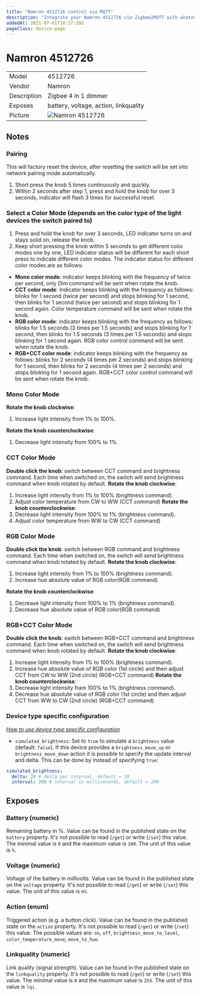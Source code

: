 ```yaml
---
title: "Namron 4512726 control via MQTT"
description: "Integrate your Namron 4512726 via Zigbee2MQTT with whatever smart home infrastructure you are using without the vendors bridge or gateway."
addedAt: 2021-07-01T18:17:29Z
pageClass: device-page
---
```


<!-- !!!! -->
<!-- ATTENTION: This file is auto-generated through docgen! -->
<!-- You can only edit the "## Notes"-Section till next h1 (#) or h2 heading (##). -->
<!-- Do NOT use h1 or h2 heading within "## Notes"-Section. -->
<!-- !!!! -->

# Namron 4512726

|     |     |
|-----|-----|
| Model | 4512726  |
| Vendor  | Namron  |
| Description | Zigbee 4 in 1 dimmer |
| Exposes | battery, voltage, action, linkquality |
| Picture | ![Namron 4512726](https://psi-4ward.github.io/zigbee2mqtt.io/images/devices/4512726.jpg) |


<!-- Notes BEGIN: You can edit here -->
## Notes


### Pairing
This will factory reset the device, after resetting the switch will be set into network pairing mode automatically.
1. Short press the knob 5 times continuously and quickly.
2. Within 2 seconds after step 1, press and hold the knob for over 3 seconds, indicator will flash 3 times for successful reset.

### Select a Color Mode (depends on the color type of the light devices the switch paired to)
1. Press and hold the knob for over 3 seconds, LED indicator turns on and stays solid on, release the knob.
2. Keep short pressing the knob within 5 seconds to get different color modes one by one, LED indicator status will be different for each short press to indicate different color modes. The indicator status for different color modes are as follows:
* **Mono color mode**: indicator keeps blinking with the frequency of twice per second, only Dim command will be sent when rotate the knob.
* **CCT color mode**: Indicator keeps blinking with the frequency as follows: blinks for 1 second (twice per second) and stops blinking for 1 second, then blinks for 1 second (twice per second) and stops blinking for 1 second again. Color temperature command will be sent when rotate the knob.
* **RGB color mode**: indicator keeps blinking with the frequency as follows: blinks for 1.5 seconds (3 times per 1.5 seconds) and stops blinking for 1 second, then blinks for 1.5 seconds (3 times per 1.5 seconds) and stops blinking for 1 second again. RGB color control command will be sent when rotate the knob.
* **RGB+CCT color mode**: indicator keeps blinking with the frequency as follows: blinks for 2 seconds (4 times per 2 seconds) and stops blinking for 1 second, then blinks for 2 seconds (4 times per 2 seconds) and stops blinking for 1 second again. RGB+CCT color control command will be sent when rotate the knob.

### Mono Color Mode
**Rotate the knob clockwise**:
1. Increase light intensity from 1% to 100%.

**Rotate the knob counterclockwise**:
1. Decrease light intensity from 100% to 1%.

### CCT Color Mode
**Double click the knob**: switch between CCT command and brightness command. Each time when switched on, the switch will send brightness command when knob rotated by default.
**Rotate the knob clockwise**:
1. Increase light intensity from 1% to 100% (brightness command).
2. Adjust color temperature from CW to WW (CCT command)
**Rotate the knob counterclockwise**:
1. Decrease light intensity from 100% to 1% (brightness command).
2. Adjust color temperature from WW to CW (CCT command)

### RGB Color Mode
**Double click the knob**: switch between RGB command and brightness command. Each time when switched on, the switch will send brightness command when knob rotated by default.
**Rotate the knob clockwise**:
1. Increase light intensity from 1% to 100% (brightness command).
2. Increase hue absolute value of RGB color(RGB command)

**Rotate the knob counterclockwise**:
1. Decrease light intensity from 100% to 1% (brightness command).
2. Decrease hue absolute value of RGB color(RGB command)

### RGB+CCT Color Mode
**Double click the knob**: switch between RGB+CCT command and brightness command. Each time when switched on, the switch will send brightness command when knob rotated by default.
**Rotate the knob clockwise**:
1. Increase light intensity from 1% to 100% (brightness command).
2. Increase hue absolute value of RGB color (1st circle) and then adjust CCT from CW to WW (2nd circle) (RGB+CCT command)
**Rotate the knob counterclockwise**:
1. Decrease light intensity fram 100% to 1% (brightness command).
2. Decrease hue absolute value of RGB color (1st circle) and then adjust CCT from WW to CW (2nd circle) (RGB+CCT command)

### Device type specific configuration
*[How to use device type specific configuration](../guide/configuration/devices-groups.md#specific-device-options)*

* `simulated_brightness`: Set to `true` to simulate a `brightness` value (default: `false`).
If this device provides a `brightness_move_up` or `brightness_move_down` action it is possible to specify the update
interval and delta. This can be done by instead of specifying `true`:

```yaml
simulated_brightness:
  delta: 20 # delta per interval, default = 20
  interval: 200 # interval in milliseconds, default = 200
```

<!-- Notes END: Do not edit below this line -->



## Exposes

### Battery (numeric)
Remaining battery in %.
Value can be found in the published state on the `battery` property.
It's not possible to read (`/get`) or write (`/set`) this value.
The minimal value is `0` and the maximum value is `100`.
The unit of this value is `%`.

### Voltage (numeric)
Voltage of the battery in millivolts.
Value can be found in the published state on the `voltage` property.
It's not possible to read (`/get`) or write (`/set`) this value.
The unit of this value is `mV`.

### Action (enum)
Triggered action (e.g. a button click).
Value can be found in the published state on the `action` property.
It's not possible to read (`/get`) or write (`/set`) this value.
The possible values are: `on`, `off`, `brightness_move_to_level`, `color_temperature_move`, `move_to_hue`.

### Linkquality (numeric)
Link quality (signal strength).
Value can be found in the published state on the `linkquality` property.
It's not possible to read (`/get`) or write (`/set`) this value.
The minimal value is `0` and the maximum value is `255`.
The unit of this value is `lqi`.

